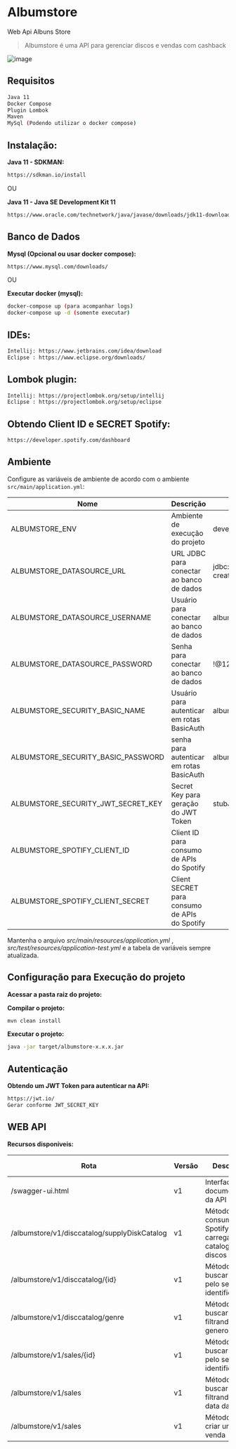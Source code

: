 # Albumstore
Web Api Albuns Store

> Albumstore é uma API para gerenciar discos e vendas com cashback

![image](https://http2.mlstatic.com/kit-disco-de-vinil-pequeno-06-unidades-D_NQ_NP_951092-MLB25672011419_062017-F.jpg)

## Requisitos
```sh
Java 11
Docker Compose
Plugin Lombok
Maven
MySql (Podendo utilizar o docker compose)
```

## Instalação:


**Java 11 - SDKMAN:**

```sh
https://sdkman.io/install
```

OU

**Java 11 - Java SE Development Kit 11**

```sh
https://www.oracle.com/technetwork/java/javase/downloads/jdk11-downloads-5066655.html
```

## Banco de Dados

**Mysql (Opcional ou usar docker compose):**
```sh
https://www.mysql.com/downloads/
```
OU

**Executar docker (mysql):**

```sh
docker-compose up (para acompanhar logs)
docker-compose up -d (somente executar)
```


## IDEs:
```sh
Intellij: https://www.jetbrains.com/idea/download
Eclipse : https://www.eclipse.org/downloads/
```

## Lombok plugin:

```sh
Intellij: https://projectlombok.org/setup/intellij
Eclipse : https://projectlombok.org/setup/eclipse
```

## Obtendo Client ID e SECRET Spotify:

```sh
https://developer.spotify.com/dashboard
```

## Ambiente
Configure as variáveis de ambiente de acordo com o ambiente `src/main/application.yml`:

| Nome | Descrição | Valor Padrão | Obrigatório |
| -- | -- | -- | -- |
| ALBUMSTORE_ENV | Ambiente de execução do projeto| development| Caso default não atenda |
| ALBUMSTORE_DATASOURCE_URL | URL JDBC para conectar ao banco de dados | jdbc:mysql://127.0.0.1:3306/albumstore?createDatabaseIfNotExist=true&useSSL=false  | Caso default não atenda |
| ALBUMSTORE_DATASOURCE_USERNAME | Usuário para conectar ao banco de dados | albumstore | Caso default não atenda |
| ALBUMSTORE_DATASOURCE_PASSWORD | Senha para conectar ao banco de dados | !@12QWqw | Caso default não atenda |
| ALBUMSTORE_SECURITY_BASIC_NAME | Usuário para autenticar em rotas BasicAuth | albumstore | Caso default não atenda |
| ALBUMSTORE_SECURITY_BASIC_PASSWORD | senha para autenticar em rotas BasicAuth | albumstore  | Caso default não atenda |
| ALBUMSTORE_SECURITY_JWT_SECRET_KEY | Secret Key para geração do JWT Token | stubJWT | Caso default não atenda |
| ALBUMSTORE_SPOTIFY_CLIENT_ID | Client ID para consumo de APIs do Spotify | | :white_check_mark: |
| ALBUMSTORE_SPOTIFY_CLIENT_SECRET | Client SECRET para consumo de APIs do Spotify | | :white_check_mark: |


Mantenha o arquivo *src/main/resources/application.yml* , *src/test/resources/application-test.yml* e a tabela de variáveis sempre atualizada.


## Configuração para Execução do projeto

**Acessar a pasta raiz do projeto:**

**Compilar o projeto:**

```sh
mvn clean install
```

**Executar o projeto:**

```sh
java -jar target/albumstore-x.x.x.jar
```

## Autenticação

**Obtendo um JWT Token para autenticar na API:**

```sh
https://jwt.io/
Gerar conforme JWT_SECRET_KEY
```

## WEB API

**Recursos disponiveis:**

| Rota | Versão |Descrição | HTTP Method | Autenticação |
| -- | -- | -- | -- | -- |
| /swagger-ui.html | v1 |Interface para documentação da API| GET | |
| /albumstore/v1/disccatalog/supplyDiskCatalog | v1 | Método para consumir o Spotify e carregar o catalogo de discos | GET |  [:white_check_mark:] [OAuth2] |
| /albumstore/v1/disccatalog/{id} | v1 | Método para buscar disco pelo seu identificador| GET |  [:white_check_mark:] [OAuth2] |
| /albumstore/v1/disccatalog/genre| v1 | Método para buscar discos filtrando por genero| GET |  [:white_check_mark:] [OAuth2] |
| /albumstore/v1/sales/{id}| v1 | Método para buscar venda pelo seu identificador| GET |  [:white_check_mark:] [OAuth2] |
| /albumstore/v1/sales| v1 | Método para buscar vendas filtrando por data da venda| GET |  [:white_check_mark:] [OAuth2] |
| /albumstore/v1/sales| v1 | Método para criar uma nova venda| POST |  [:white_check_mark:] [OAuth2] |



